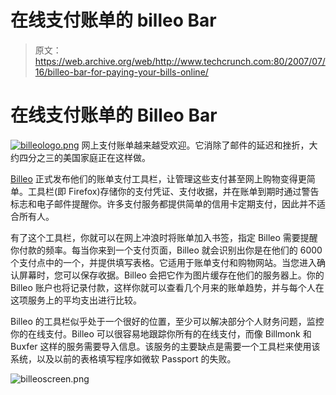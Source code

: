 # 在线支付账单的 billeo Bar

> 原文：<https://web.archive.org/web/http://www.techcrunch.com:80/2007/07/16/billeo-bar-for-paying-your-bills-online/>

# 在线支付账单的 Billeo Bar

[![billeologo.png](img/fed5067d6cb089299ae2654b962e2ab7.png)](https://web.archive.org/web/20210116220234/http://billeo.com/) 网上支付账单越来越受欢迎。它消除了邮件的延迟和挫折，大约四分之三的美国家庭正在这样做。

[Billeo](https://web.archive.org/web/20210116220234/http://billeo.com/) 正式发布他们的账单支付工具栏，让管理这些支付甚至网上购物变得更简单。工具栏(即 Firefox)存储你的支付凭证、支付收据，并在账单到期时通过警告标志和电子邮件提醒你。许多支付服务都提供简单的信用卡定期支付，因此并不适合所有人。

有了这个工具栏，你就可以在网上冲浪时将账单加入书签，指定 Billeo 需要提醒你付款的频率。每当你来到一个支付页面，Billeo 就会识别出你是在他们的 6000 个支付点中的一个，并提供填写表格。它适用于账单支付和购物网站。当您进入确认屏幕时，您可以保存收据。Billeo 会把它作为图片缓存在他们的服务器上。你的 Billeo 账户也将记录付款，这样你就可以查看几个月来的账单趋势，并与每个人在这项服务上的平均支出进行比较。

Billeo 的工具栏似乎处于一个很好的位置，至少可以解决部分个人财务问题，监控你的在线支付。Billeo 可以很容易地跟踪你所有的在线支付，而像 Billmonk 和 Buxfer 这样的服务需要导入信息。该服务的主要缺点是需要一个工具栏来使用该系统，以及以前的表格填写程序如微软 Passport 的失败。

![billeoscreen.png](img/ec1fa6a055b08296a4522a2bb5e11dc9.png)